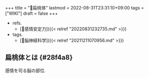 +++
title = "📝扁桃体"
lastmod = 2022-08-31T23:31:10+09:00
tags = ["WIKI"]
draft = false
+++

-   refs.
    -   [📝感情安定力]({{< relref "20220831232735.md" >}})
-   tags.
    -   [🔖脳神経科学]({{< relref "20211211070956.md" >}})


## 扁桃体とは {#28f4a8}

感情を司る脳の部位.
